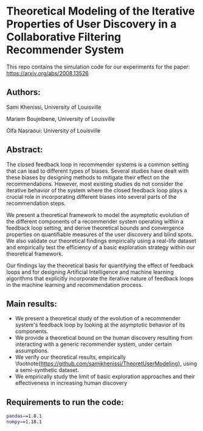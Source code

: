 # Theoretical Modeling of the Iterative Properties of User Discovery in a Collaborative Filtering Recommender System

This repo contains the simulation code for our experiments for the paper:  https://arxiv.org/abs/2008.13526

## Authors: 
Sami Khenissi, University of Louisville

Mariem Boujelbene, University of Louisville 

Olfa Nasraoui: University of Louisville

## Abstract:

The closed feedback loop in recommender systems is a common setting that can lead to different types of biases. Several studies have dealt with these biases by designing methods to mitigate their effect on the recommendations.  However, most existing studies do not consider the iterative behavior of the system where the closed feedback loop plays a crucial role in incorporating different biases into several parts of the recommendation steps.  

We present a theoretical framework to model the asymptotic evolution of the different components of a recommender system operating within a feedback loop setting, and  derive theoretical bounds and convergence properties on quantifiable measures of the user discovery and blind spots. We also validate our theoretical findings empirically using a real-life dataset and empirically test the efficiency of a basic exploration strategy within our theoretical framework.  
    
Our findings lay the theoretical basis for quantifying the effect of feedback loops and for designing Artificial Intelligence and machine learning algorithms that explicitly incorporate the iterative nature of feedback loops in the machine learning and recommendation process.


## Main results:

* We present a theoretical study of the evolution of a recommender system's feedback loop by looking at the asymptotic behavior of its components.   
* We provide a theoretical bound on the human discovery resulting from interacting with a generic recommender system, under certain assumptions. 
* We verify our theoretical results, empirically \footnote{https://github.com/samikhenissi/TheoretUserModeling}, using a semi-synthetic dataset.
* We empirically study the limit of basic exploration approaches and their effectiveness in  increasing human discovery

## Requirements to run the code:
```bash
pandas==1.0.1
numpy==1.18.1
```
